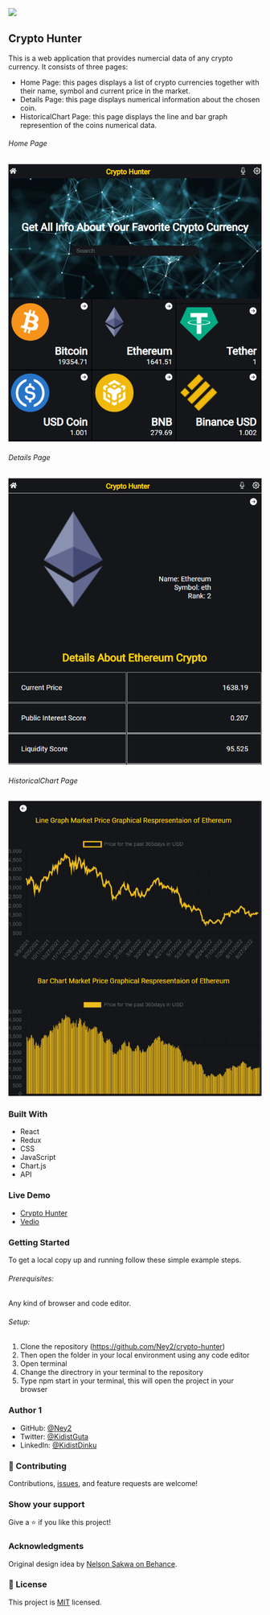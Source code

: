 ![](https://img.shields.io/badge/Microverse-blueviolet)
## Crypto Hunter
This is a web application that provides numercial data of any crypto currency.
It consists of three pages: 
   - Home Page: this pages displays a list of crypto currencies together with their name, symbol and current price in the market.
   - Details Page: this page displays numerical information about the chosen coin.
   - HistoricalChart Page: this page displays the line and bar graph represention of the coins numerical data.
###### Home Page
 ![](./Screenshots/Home.png)  
 
###### Details Page
 ![](./Screenshots/info.png)  
 
###### HistoricalChart Page
 ![](./Screenshots/graph.png)
 
 
### Built With
- React
- Redux
- CSS
- JavaScript
- Chart.js
- API
  
### Live Demo
- [Crypto Hunter](https://admirable-chimera-5ddbb5.netlify.app/)
- [Vedio](https://drive.google.com/file/d/1xoXsbl5HFcQWJ6SYrD5sAt_o1wvtSeIz/view?usp=sharing)

### Getting Started
To get a local copy up and running follow these simple example steps.

###### Prerequisites:
Any kind of browser and code editor.

###### Setup:
   1. Clone the repository (https://github.com/Ney2/crypto-hunter)
   2. Then open the folder in your local environment using any code editor
   3. Open terminal
   4. Change the directrory in your terminal to the repository
   5. Type npm start in your terminal, this will open the project in your browser

### Author 1
- GitHub: [@Ney2](https://github.com/Ney2)
- Twitter: [@KidistGuta](https://twitter.com/GutaKidist)
- LinkedIn: [@KidistDinku](https://www.linkedin.com/in/kidist-guta-014025183/)

### 🤝 Contributing
Contributions, [issues](https://github.com/Ney2/crypto-hunter/issues), and feature requests are welcome!

### Show your support
Give a ⭐️ if you like this project!

### Acknowledgments
Original design idea by [Nelson Sakwa on Behance](https://www.behance.net/sakwadesignstudio).

### 📝 License
This project is [MIT](https://github.com/Ney2/readme-template/blob/master/MIT.md) licensed.

